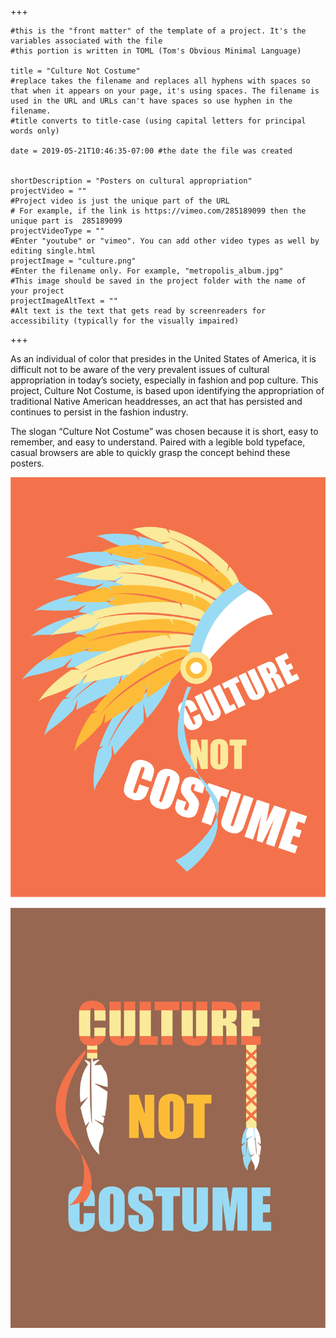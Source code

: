 

+++

    #this is the "front matter" of the template of a project. It's the variables associated with the file
    #this portion is written in TOML (Tom's Obvious Minimal Language)
    
    title = "Culture Not Costume"
    #replace takes the filename and replaces all hyphens with spaces so that when it appears on your page, it's using spaces. The filename is used in the URL and URLs can't have spaces so use hyphen in the filename.
    #title converts to title-case (using capital letters for principal words only)
    
    date = 2019-05-21T10:46:35-07:00 #the date the file was created

    
    shortDescription = "Posters on cultural appropriation"
    projectVideo = ""
    #Project video is just the unique part of the URL  
    # For example, if the link is https://vimeo.com/285189099 then the unique part is  285189099
    projectVideoType = ""
    #Enter "youtube" or "vimeo". You can add other video types as well by editing single.html 
    projectImage = "culture.png"
    #Enter the filename only. For example, "metropolis_album.jpg" 
    #This image should be saved in the project folder with the name of your project 
    projectImageAltText = ""
    #Alt text is the text that gets read by screenreaders for accessibility (typically for the visually impaired) 

+++

As an individual of color that presides in the United States of America, it is difficult not to be aware of the very prevalent issues of cultural appropriation in today’s society, especially in fashion and pop culture. This project, Culture Not Costume, is based upon identifying the appropriation of traditional Native American headdresses, an act that has persisted and continues to persist in the fashion industry.

The slogan “Culture Not Costume” was chosen because it is short, easy to remember, and easy to understand. Paired with a legible bold typeface, casual browsers are able to quickly grasp the concept behind these posters.



<body class="cultureBackground">
    <p><img class="extraMedia" src="culture2.png"></p>
    <p><img class="extraMedia" src="culture3.png"></p>

</body>

<!--a new line in markdown will not be displayed in the browser.
\
\
\ 
the lines above this line showed up because they started with backslash (NOT A NORMAL SLASH) \
  
*here's some "emphasized" text, which defaults to italics but you can make it anythign you want in css*
**here's some "strong" text, which defaults to bold but you can make it anything you want in css**

Below is a list
* asterisks make bullets
- hyphens make bullets
+ plusses make bullets
* you can choose! -->
